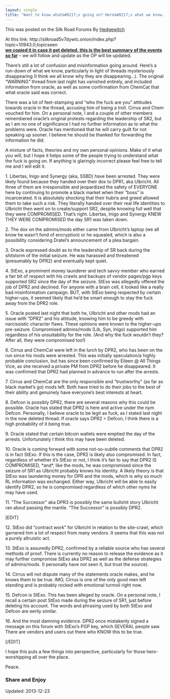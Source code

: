 ```yaml
---
layout: single
title: "Want to know what&#8217;s going on? Here&#8217;s what we know. Facts and Theories."
---
```



<p>This was posted on the Silk Road Forums By <a title="View the profile of Hedgewitch" href="http://silkroad5v7dywlc.onion/index.php?action=profile;u=3074">Hedgewitch</a></p>
<p>At this link: http://silkroad5v7dywlc.onion/index.php?topic=10943.0;topicseen<br />
<span style="text-decoration: underline;"><strong>we copied it in case it get deleted, this is the best summary of the events so far</strong></span> &#8211; we will follow and update as the OP will be updated.</p>
<p>There&#8217;s still a lot of confusion and misinformation going around. Here&#8217;s a run-down of what we know, particularly in light of threads mysteriously disappearing (I think we all know why they are disappearing&#8230;). The original &#8220;WARNING&#8221; thread from last night has vanished entirely, and included information from oracle, as well as some confirmation from ChemCat that what oracle said was correct.</p>
<p>There was a lot of feet-stamping and &#8220;who the fuck are you&#8221; attitudes towards oracle in the thread, accusing him of being a troll. Cirrus and Chem vouched for him. On a personal note, I and a couple of other members remembered oracle&#8217;s original protests regarding the leadership of SR2, but as I am no one of significance I had no further information as to what the problems were. Oracle has mentioned that he will carry guilt for not speaking up sooner. I believe he should be thanked for forwarding the information he did.</p>
<p>A mixture of facts, theories and my own personal opinions. Make of it what you will, but I hope it helps some of the people trying to understand what the fuck is going on. If anything is glaringly incorrect please feel free to tell me and I will edit it.</p>
<p>1. Libertas, Inigo and Synergy (aka, SSBD) have been arrested. They were likely found because they handed over their dox to DPR1, aka Ulbricht. All three of them are irresponsible and jeopardized the safety of EVERYONE here by continuing to promote a black market when their &#8220;boss&#8221; is incarcerated. It is absolutely shocking that their hubris and greed allowed them to take such a risk. They literally handed over their real life identities to Ulbricht then went on to create/support SR2, despite knowing full well that they were COMPROMISED. That&#8217;s right. Libertas, Inigo and Synergy KNEW THEY WERE COMPROMISED the day SR1 was taken down.</p>
<p>2. The dox on the admins/mods either came from Ulbricht&#8217;s laptop (we all know he wasn&#8217;t fond of encryption) or he squealed, which is also a possibility considering Dratel&#8217;s announcement of a plea bargain.</p>
<p>3. Oracle expressed doubt as to the leadership of SR back during the shitstorm of the initial seizure. He was harassed and threatened (presumably by DPR2) and eventually kept quiet.</p>
<p>4. StExo, a prominent money launderer and tech savvy member who earned a fair bit of respect with his crawls and backups of vendor pages/pgp keys supported SR2 since the day of the seizure. StExo was allegedly offered the job of DPR2 and declined. For anyone with a brain cell, it looked like a really bad misinformation campaign. BUT, with StExo being respected by certain higher-ups, it seemed likely that he&#8217;d be smart enough to stay the fuck away from the DPR2 role.</p>
<p>5. Oracle posted last night that both he, Ulbricht and other mods had an issue with &#8220;DPR2&#8243; and his attitude, knowing him to be greedy with narcissistic character flaws. These opinions were known to the higher-ups pre-seizure. Compromised admins/mods (Lib, Syn, Inigo) supported him regardless of his unsuitability for the role. (And why the fuck wouldn&#8217;t they? After all, they were compromised too!)</p>
<p>6. Cirrus and ChemCat were left in the lurch by DPR2, who has been on the run since his mods were arrested. This was initially speculation/a highly probable conclusion, but has since been confirmed by Eileen @ All Things Vice, as she received a private PM from DPR2 before he disappeared. It was confirmed that DPR2 had planned in advance to run after the arrests.</p>
<p>7. Cirrus and ChemCat are the only responsible and &#8220;trustworthy&#8221; (as far as black market&#8217;s go) mods left. Both have tried to do their jobs to the best of their ability and genuinely have everyone&#8217;s best interests at heart.</p>
<p>8. Defcon is possibly DPR2, there are several reasons why this could be possible. Oracle has stated that DPR2 is here and active under the nym Defcon. Personally, I believe oracle to be legit as fuck, as I stated last night in the now deleted thread. If oracle says DPR2 = Defcon, I think there is a high probability of it being true.</p>
<p>9. Oracle stated that certain bitcoin wallets were emptied the day of the arrests. Unfortunately I think this may have been deleted.</p>
<p>10. Oracle is coming forward with some not-so-subtle comments that DPR2 is in fact StExo. If this is the case, DPR2 is likely also compromised. In fact, regardless of whether it&#8217;s StExo or not, I think it&#8217;s fair to say that DPR2 IS COMPROMISED, *and*, like the mods, he was compromised since the seizure of SR1 as Ulbricht probably knows his identity. A likely theory is that StExo was laundering money for DPR and the mods, which is why so much RL information was exchanged. Either way, Ulbricht will be able to easily identify DPR2, so he is compromised regardless of which other nyms he may have used.</p>
<p>11. &#8220;The Successor&#8221; aka DPR3 is possibly the same bullshit story Ulbricht ran about passing the mantle. &#8220;The Successor&#8221; is possibly DPR2.</p>
[EDIT]
<p>12. StExo did &#8220;contract work&#8221; for Ulbricht in relation to the site-crawl, which garnered him a lot of respect from many vendors. It seems that this was not a purely altruistic act.</p>
<p>13. StExo is assuredly DPR2, confirmed by a reliable source who has several methods of proof. There is currently no reason to release the evidence as it may further compromise StExo aka DPR2 as well as the defense strategies of admins/mods. (I personally have not seen it, but trust the source).</p>
<p>14. Cirrus will not dispute many of the statements oracle makes, and he knows them to be true. IMO, Cirrus is one of the only good men left standing and is probably rocked with emotional turmoil right now.</p>
<p>15. Defcon is StExo. This has been alleged by oracle. On a personal note, I recall a certain post StExo made during the seizure of SR1, just before deleting his account. The words and phrasing used by both StExo and Defcon are eerily similar.</p>
<p>16. And the most damning evidence. DPR2 once mistakenly signed a message on this forum with StExo&#8217;s PGP key, which SEVERAL people saw. There are vendors and users out there who KNOW this to be true.</p>
[/EDIT]
<p>I hope this puts a few things into perspective, particularly for those hero-worshipping all over the place.</p>
<p>Peace.</p>
<h3>Share and Enjoy</h3>

Updated: 2013-12-23


